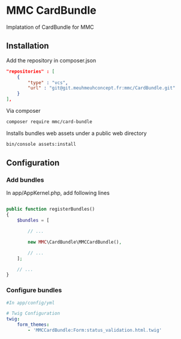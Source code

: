# MMC CardBundle

Implatation of CardBundle for MMC

## Installation

Add the repository in composer.json
```json
"repositories" : [
    {
        "type" : "vcs",
        "url" : "git@git.meuhmeuhconcept.fr:mmc/CardBundle.git"
    }
],
```

Via composer
```bash
composer require mmc/card-bundle
```
Installs bundles web assets under a public web directory
```bash
bin/console assets:install
```
## Configuration

### Add bundles
In app/AppKernel.php, add following lines

```php

public function registerBundles()
{
    $bundles = [

        // ...

        new MMC\CardBundle\MMCCardBundle(),

        // ...
    ];

    // ...
}
```

### Configure bundles

```yml
#In app/config/yml

# Twig Configuration
twig:
    form_themes:
        - 'MMCCardBundle:Form:status_validation.html.twig'
```